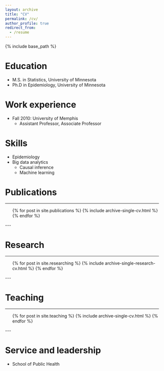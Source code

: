 ```yaml
---
layout: archive
title: "CV"
permalink: /cv/
author_profile: true
redirect_from:
  - /resume
---
```


{% include base_path %}

Education
======
* M.S. in Statistics, University of Minnesota
* Ph.D in Epidemiology, University of Minnesota

Work experience
======
* Fall 2010: University of Memphis
  * Assistant Professor, Associate Professor 

Skills
======
* Epidemiology
* Big data analytics
  * Causal inference
  * Machine learning


Publications
======
---
  <ul>{% for post in site.publications %}
    {% include archive-single-cv.html %}
  {% endfor %}</ul>
---

Research
======
---
  <ul>{% for post in site.researching %}
    {% include archive-single-research-cv.html %}
  {% endfor %}</ul>
---

Teaching
======
---
  <ul>{% for post in site.teaching %}
    {% include archive-single-cv.html %}
  {% endfor %}</ul>
---

Service and leadership
======
* School of Public Health
